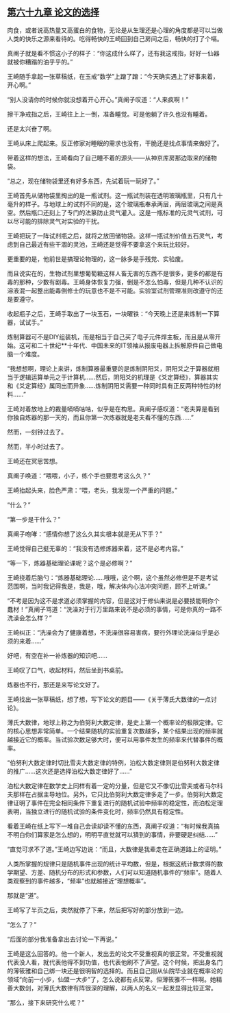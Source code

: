 ## [第六十九章 论文的选择](https://www.xxbiquge.com/11_11207/8855231.html)


  肉食，或者说高热量又高蛋白的食物，无论是从生理还是心理的角度都是可以当做人类的快乐之源来看待的。吃得畅快的王崎回到自己房间之后，畅快的打了个嗝。

  真阐子就是看不惯这小子的样子：“你这成什么样了，还有我这戒指，好好一仙器就被你糟蹋的油乎乎的。”

  王崎随手拿起一张草稿纸，在玉戒“数学”上蹭了蹭：“今天确实遇上了好事来着，开心啊。”

  “别人没请你的时候你就没想着开心开心。”真阐子叹道：“人来疯啊！”

  擦干净戒指之后，王崎往上上一倒，准备睡觉。可是他躺了许久也没有睡着。

  还是太兴奋了啊。

  王崎从床上爬起来。反正修家对睡眠的需求也没有，干脆还是找点事情来做好了。

  带着这样的想法，王崎看向了自己睡不着的源头——从神京库房那边取来的储物袋。

  “总之，现在储物袋里还有好多东西，先试着玩一玩好了。”

  王崎首先从储物袋里掏出的是一瓶试剂。这一瓶试剂装在透明玻璃瓶里，只有几十毫升的样子。与地球上的试剂不同的是，这个玻璃瓶奉承两层，两层玻璃之间是真空。然后瓶口还刻上了专门的法篆防止灵气灌入。这是一瓶标准的元灵气试剂，可以尽可能的排除灵气对实验的干扰。

  王崎把玩了一阵试剂瓶之后，就将之放回储物袋。这样一瓶试剂价值五石灵气，考虑到自己最近有些干涸的灵池，王崎还是觉得不要拿这个来玩比较好。

  更重要的是，他前世是搞理论物理的，这一脉多是手残党、实验废。

  而且说实在的，生物试剂里想葡萄糖这样人畜无害的东西不是很多，更多的都是有毒的那种，少数有剧毒。王崎身体恢复力强，倒是不怎么怕毒，但是几种不认识的溶液混一起整出能毒倒修士的玩意也不是不可能。实验室试剂管理准则改遵守的还是要遵守。

  收起瓶子之后，王崎手取出了一块玉石，一块曜铁：“今天晚上还是来炼制一下算器，试试手。”

  炼制算器可不是DIY组装机，而是相当于自己买了电子元件焊主板，而且是从零开始。这可和二十世纪**十年代、中国未来的IT领袖从报废电器上拆解原件自己做电脑一个难度。

  “我想想啊，理论上来讲，炼制算器最重要的是炼制阴阳爻，阴阳爻之于算器就相当于逻辑运算单元之于计算机……然后，阴阳爻的机理是《爻定算经》，算器其实和《爻定算经》属同出而异象……炼制阴阳爻需要一种同时具有正反两种特性的材料……”

  王崎对着放地上的裁量嘀嘀咕咕，似乎是在构思。真阐子感叹道：“老夫算是看到你独自炼器的那一天的，而且你第一次炼器就是老夫看不懂的东西……”

  然而，一刻钟过去了。

  然而，半小时过去了。

  王崎还在冥思苦想。

  真阐子唤道：“喂喂，小子，练个手也要思考这么久？”

  王崎抬起头来，脸色严肃：“喂，老头，我发现一个严重的问题。”

  “什么？”

  “第一步是干什么？”

  真阐子咆哮：“感情你想了这么久其实根本就是无从下手？”

  王崎觉得自己挺无辜的：“我没有选修炼器来着，这不是必考内容。”

  “等一下，炼器基础理论课呢？这个是必修啊？”

  王崎挠着后脑勺：“炼器基础理论……哦哦，这个啊，这个虽然必修但是不是考试范围啊，当时我记得我是，我是，哦，解决体内心法冲突问题，顾不上听课。”

  “不考是因为这不是求道必须掌握的内容，但是这对于修仙来说是必要技能啊你个蠢材！”真阐子骂道：“洗澡对于行万里路来说不是必须的事情，可是你真的一路不洗澡会怎么样？”

  王崎纠正：“洗澡会为了健康着想，不洗澡很容易害病，要行外理论洗澡似乎是必须的来着……”

  好吧，有空在补一补炼器的知识吧……

  王崎叹了口气，收起材料，然后坐到书桌前。

  炼器也不行，那还是来写论文好了。

  王崎找出一张草稿纸，想了想，写下论文的题目——《关于薄氏大数律的一点讨论》。

  薄氏大数律，地球上称之为伯努利大数定律，是史上第一个概率论的极限定律。它的核心思想非常简单。一个结果随机的实验重复次数越多，某个结果出现的频率就越接近它的概率。当试验次数足够大时，便可以用事件发生的频率来代替事件的概率。

  “伯努利大数定律时切比雪夫大数定律的特例，泊松大数定律则是伯努利大数定律的推广……这次还是选择泊松大数定律好了……”

  泊松大数定律在数学史上同样有着一定的分量，但是它又不像切比雪夫或者马尔科夫那样在占据主导地位。另外，它只比伯努利大数定律多走了一步。伯努利大数定律证明了事件在完全相同条件下重复进行的随机试验中频率的稳定性，而泊松定理表明，当独立进行的随机试验的条件变化时，频率仍然具有稳定性。

  看着王崎在纸上写下一堆自己会读却读不懂的东西，真阐子叹道：“有时候我真搞不明白你们算家是怎么想的，明明平直觉就可以猜到的事情，非要硬是纠结……”

  “直觉可求不了道。”王崎边写边说：“而且，大数律是我辈走在正确道路上的证明。”

  人类所掌握的规律只是随机事件出现的统计平均数，但是，根据这统计数求得的数学期望、方差、随机分布的形式和参数，人们可以知道随机事件的“频率”。随着人类观察到的事件越多，“频率”也就越接近“理想概率”。

  那就是“道”。

  王崎写了半页之后，突然就停了下来，然后把写好的部分放到一边。

  “怎么了？”

  “后面的部分我准备拿出去讨论一下再说。”

  王崎是这么回答的。他一个新人，发出去的论文不受重视真的很正常。不受重视就代表没人看，就代表他得不到功值，也代表他刷不了声望。这个时候，把出身名门的薄筱雅和自己绑一块还是很明智的选择的。而且自己刚从仙院毕业就在概率论的领域“向前一小步，仙盟一大步”了，怎么说都有点反常。但薄筱雅不一样啊。她精善大数剑，对薄氏大数律有阵很深的理解，以两人的名义一起发显得比较正常。

  “那么，接下来研究什么呢？”

